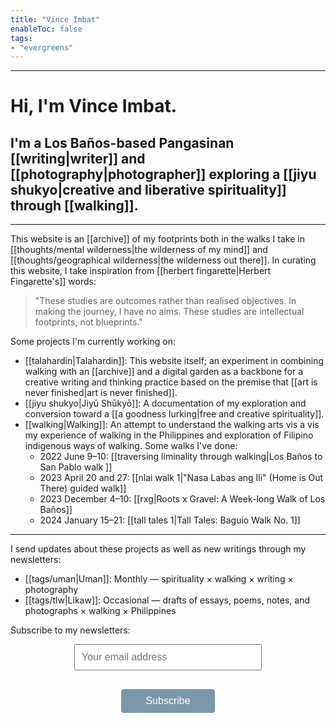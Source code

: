 ```yaml
---
title: "Vince Imbat"
enableToc: false
tags:
- "evergreens"
---
```


***

# Hi, I'm Vince Imbat.

## I'm a Los Baños-based Pangasinan [[writing|writer]] and [[photography|photographer]] exploring a [[jiyu shukyo|creative and liberative spirituality]] through [[walking]].

***

This website is an [[archive]] of my footprints both in the walks I take in [[thoughts/mental wilderness|the wilderness of my mind]] and [[thoughts/geographical wilderness|the wilderness out there]]. In curating this website, I take inspiration from [[herbert fingarette|Herbert Fingarette's]] words:

>"These studies are outcomes rather than realised objectives. In making the journey, I have no aims. These studies are intellectual footprints, not blueprints."

Some projects I'm currently working on:

- [[talahardin|Talahardin]]: This website itself; an experiment in combining walking with an [[archive]] and a digital garden as a backbone for a creative writing and thinking practice based on the premise that [[art is never finished|art is never finished]].
- [[jiyu shukyo|Jiyū Shūkyō]]: A documentation of my exploration and conversion toward a [[a goodness lurking|free and creative spirituality]].
- [[walking|Walking]]: An attempt to understand the walking arts vis a vis my experience of walking in the Philippines and exploration of Filipino indigenous ways of walking. Some walks I've done:
	- 2022 June 9–10: [[traversing liminality through walking|Los Baños to San Pablo walk ]]
	- 2023 April 20 and 27: [[nlai walk 1|"Nasa Labas ang Ili" (Home is Out There) guided walk]]
	- 2023 December 4–10: [[rxg|Roots x Gravel: A Week-long Walk of Los Baños]]
	- 2024 January 15–21: [[tall tales 1|Tall Tales: Baguio Walk No. 1]]

***

I send updates about these projects as well as new writings through my newsletters:

- [[tags/uman|Uman]]: Monthly — spirituality × walking × writing × photography
- [[tags/tlw|Likaw]]: Occasional — drafts of essays, poems, notes, and photographs × walking × Philippines

Subscribe to my newsletters:

<script src='https://www.google.com/recaptcha/api.js'></script>

<form action="https://sendy.lawak.ph/subscribe" method="POST" accept-charset="utf-8" style="text-align: center;">
  <div style="margin-bottom: 10px;">
    <input type="email" name="email" id="email" placeholder="Your email address" style="display: inline-block; font-size: 16px; width: 300px; padding: 10px;" />
  </div>

  <div class="g-recaptcha" data-sitekey="6LcAiicqAAAAAKuD_c7xD53NGHkwVaHgL3p4Ak1C" style="display: inline-block; margin-bottom: 10px;"></div>

  <div style="display: none;">
    <label for="hp">HP</label><br />
    <input type="text" name="hp" id="hp" />
  </div>

  <div style="margin-top: 10px;">
    <input type="hidden" name="list" value="zX1Mon0bSpW6R6Ujfy5KzA" />
    <input type="hidden" name="subform" value="yes" />
    <input type="submit" name="submit" id="submit" value="Subscribe" style="display: inline-block; font-size: 16px; padding: 10px 20px; width: 150px; background-color: #7b97aa; color: white; border: none; border-radius: 4px; transition: transform 0.3s ease, background-color 0.3s ease;" onmouseover="this.style.transform='scale(1.05)'" onmouseout="this.style.transform='scale(1)'" />
  </div>
</form>
